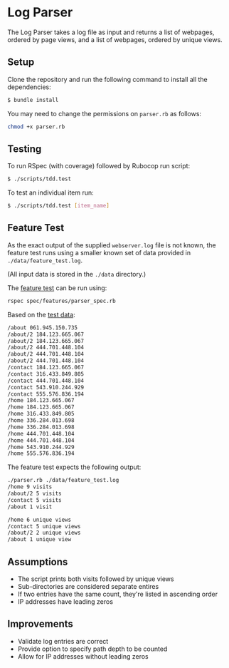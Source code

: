 # Log Parser

The Log Parser takes a log file as input and returns a list of webpages, ordered by page views, and a list of webpages, ordered by unique views.

## Setup

Clone the repository and run the following command to install all the dependencies:

```bash
$ bundle install  
```

You may need to change the permissions on `parser.rb` as follows:
```bash
chmod +x parser.rb
```

## Testing

To run RSpec (with coverage) followed by Rubocop run script:  

```bash
$ ./scripts/tdd.test
```

To test an individual item run:

```bash
$ ./scripts/tdd.test [item_name]
```

## Feature Test

As the exact output of the supplied `webserver.log` file is not known, the feature test runs using a smaller known set of data provided in `./data/feature_test.log`.

(All input data is stored in the `./data` directory.)

The [feature test](./spec/features/parser_spec.rb) can be run using:
```bash
rspec spec/features/parser_spec.rb
```
Based on the [test data](./data/feature_test.log):

```bash
/about 061.945.150.735
/about/2 184.123.665.067
/about/2 184.123.665.067
/about/2 444.701.448.104
/about/2 444.701.448.104
/about/2 444.701.448.104
/contact 184.123.665.067
/contact 316.433.849.805
/contact 444.701.448.104
/contact 543.910.244.929
/contact 555.576.836.194
/home 184.123.665.067
/home 184.123.665.067
/home 316.433.849.805
/home 336.284.013.698
/home 336.284.013.698
/home 444.701.448.104
/home 444.701.448.104
/home 543.910.244.929
/home 555.576.836.194
```

 The feature test expects the following output:

```bash
./parser.rb ./data/feature_test.log
/home 9 visits
/about/2 5 visits
/contact 5 visits
/about 1 visit

/home 6 unique views
/contact 5 unique views
/about/2 2 unique views
/about 1 unique view
```

## Assumptions

- The script prints both visits followed by unique views
- Sub-directories are considered separate entires
- If two entries have the same count, they're listed in ascending order  
- IP addresses have leading zeros

## Improvements

- Validate log entries are correct
- Provide option to specify path depth to be counted
- Allow for IP addresses without leading zeros
